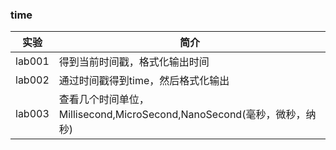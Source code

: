 ### time

|实验|简介|
|---|---|
|lab001|得到当前时间戳，格式化输出时间|
|lab002|通过时间戳得到time，然后格式化输出|
|lab003|查看几个时间单位，Millisecond,MicroSecond,NanoSecond(毫秒，微秒，纳秒)|